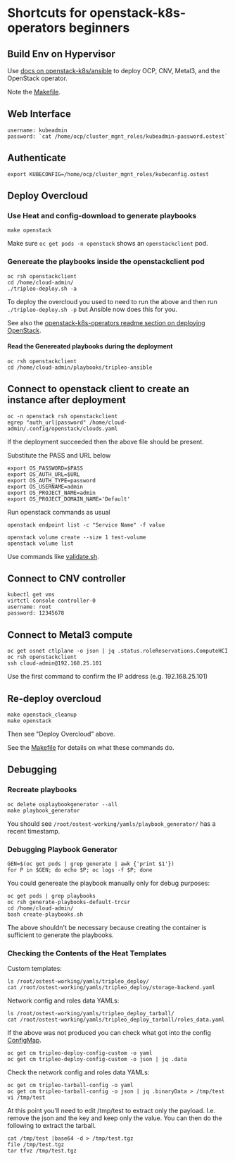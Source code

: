 # Shortcuts for openstack-k8s-operators beginners

## Build Env on Hypervisor
Use [docs on openstack-k8s/ansible](https://github.com/openstack-k8s-operators/osp-director-dev-tools/tree/master/ansible#openstack-k8sansible)
to deploy OCP, CNV, Metal3, and the OpenStack operator.

Note the [Makefile](https://github.com/openstack-k8s-operators/osp-director-dev-tools/blob/master/ansible/Makefile).


## Web Interface
```
username: kubeadmin
password: `cat /home/ocp/cluster_mgnt_roles/kubeadmin-password.ostest`
```


## Authenticate
```
export KUBECONFIG=/home/ocp/cluster_mgnt_roles/kubeconfig.ostest
```

## Deploy Overcloud

### Use Heat and config-download to generate playbooks

```
make openstack
```
Make sure `oc get pods -n openstack` shows an `openstackclient` pod.

### Genereate the playbooks inside the openstackclient pod
```
oc rsh openstackclient
cd /home/cloud-admin/
./tripleo-deploy.sh -a 
```
To deploy the overcloud you used to need to run the above
and then run `./tripleo-deploy.sh -p` but Ansible now does
this for you.

See also the
[openstack-k8s-operators readme section on deploying OpenStack](https://github.com/openstack-k8s-operators/osp-director-operator#deploying-openstack-once-you-have-the-osp-director-operator-installed).

#### Read the Genereated playbooks during the deployment
```
oc rsh openstackclient
cd /home/cloud-admin/playbooks/tripleo-ansible
```

## Connect to openstack client to create an instance after deployment
```
oc -n openstack rsh openstackclient
egrep "auth_url|password" /home/cloud-admin/.config/openstack/clouds.yaml
```

If the deployment succeeded then the above file should be present.

Substitute the PASS and URL below
```
export OS_PASSWORD=$PASS
export OS_AUTH_URL=$URL
export OS_AUTH_TYPE=password
export OS_USERNAME=admin
export OS_PROJECT_NAME=admin
export OS_PROJECT_DOMAIN_NAME='Default'
```
Run openstack commands as usual
```
openstack endpoint list -c "Service Name" -f value

openstack volume create --size 1 test-volume
openstack volume list
```
Use commands like [validate.sh](https://github.com/fultonj/xena/blob/main/standard/validate.sh).


## Connect to CNV controller
```
kubectl get vms
virtctl console controller-0
username: root
password: 12345678
```

## Connect to Metal3 compute
```
oc get osnet ctlplane -o json | jq .status.roleReservations.ComputeHCI 
oc rsh openstackclient
ssh cloud-admin@192.168.25.101
```
Use the first command to confirm the IP address (e.g. 192.168.25.101)


## Re-deploy overcloud
```
make openstack_cleanup
make openstack
```

Then see "Deploy Overcloud" above.

See the [Makefile](https://github.com/openstack-k8s-operators/osp-director-dev-tools/blob/master/ansible/Makefile) for details on what these commands do.

## Debugging

### Recreate playbooks
```
oc delete osplaybookgenerator --all
make playbook_generator
```
You should see `/root/ostest-working/yamls/playbook_generator/`
has a recent timestamp.

### Debugging Playbook Generator
```
GEN=$(oc get pods | grep generate | awk {'print $1'})
for P in $GEN; do echo $P; oc logs -f $P; done
```
You could genereate the playbook manually only for debug purposes:
```
oc get pods | grep playbooks
oc rsh generate-playbooks-default-trcsr
cd /home/cloud-admin/
bash create-playbooks.sh
```
The above shouldn't be necessary because creating the container 
is sufficient to generate the playbooks.

### Checking the Contents of the Heat Templates

Custom templates:
```
ls /root/ostest-working/yamls/tripleo_deploy/
cat /root/ostest-working/yamls/tripleo_deploy/storage-backend.yaml
```
Network config and roles data YAMLs:
```
ls /root/ostest-working/yamls/tripleo_deploy_tarball/
cat /root/ostest-working/yamls/tripleo_deploy_tarball/roles_data.yaml
```
If the above was not produced you can check what got into the config
[ConfigMap](https://kubernetes.io/docs/concepts/configuration/configmap).
```
oc get cm tripleo-deploy-config-custom -o yaml
oc get cm tripleo-deploy-config-custom -o json | jq .data
```
Check the network config and roles data YAMLs:
```
oc get cm tripleo-tarball-config -o yaml
oc get cm tripleo-tarball-config -o json | jq .binaryData > /tmp/test
vi /tmp/test
```
At this point you'll need to edit /tmp/test to extract only the
payload. I.e. remove the json and the key and keep only the value.
You can then do the following to extract the tarball.
```
cat /tmp/test |base64 -d > /tmp/test.tgz
file /tmp/test.tgz
tar tfvz /tmp/test.tgz
```

